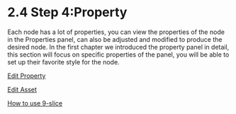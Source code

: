 # 2.4 Step 4:Property

Each node has a lot of properties, you can view the properties of the node in the Properties panel, can also be adjusted and modified to produce the desired node. In the first chapter we introduced the property panel in detail, this section will focus on specific properties of the panel, you will be able to set up their favorite style for the node.

[Edit Property](../edit-properties/en.md)

[Edit Asset](../set-resources/en.md)

[How to use 9-slice](../scale-9-slice/en.md)
